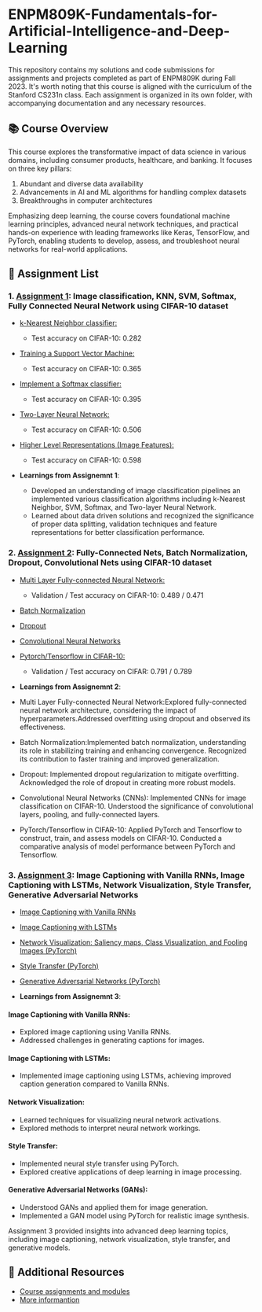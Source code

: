# ENPM809K-Fundamentals-for-Artificial-Intelligence-and-Deep-Learning 
This repository contains my solutions and code submissions for assignments and projects completed as part of ENPM809K during Fall 2023. It's worth noting that this course is aligned with the curriculum of the Stanford CS231n class. Each assignment is organized in its own folder, with accompanying documentation and any necessary resources.

## 📚 Course Overview
This course explores the transformative impact of data science in various domains, including consumer products, healthcare, and banking. It focuses on three key pillars:
1. Abundant and diverse data availability
2. Advancements in AI and ML algorithms for handling complex datasets
3. Breakthroughs in computer architectures

Emphasizing deep learning, the course covers foundational machine learning principles, advanced neural network techniques, and practical hands-on experience with leading frameworks like Keras, TensorFlow, and PyTorch, enabling students to develop, assess, and troubleshoot neural networks for real-world applications.

## 📄 Assignment List
### 1. [Assignment 1](https://github.com/Rishikesh-Jadhav/ENPM809K-Fundamentals-for-Artificial-Intelligence-and-Deep-Learning/tree/main/Assignment_1): Image classification, KNN, SVM, Softmax, Fully Connected Neural Network using CIFAR-10 dataset
 - [k-Nearest Neighbor classifier:](https://github.com/Rishikesh-Jadhav/ENPM809K-Fundamentals-for-Artificial-Intelligence-and-Deep-Learning/blob/main/Assignment_1/knn.ipynb) 
   - Test accuracy on CIFAR-10: 0.282
 - [Training a Support Vector Machine:](https://github.com/Rishikesh-Jadhav/ENPM809K-Fundamentals-for-Artificial-Intelligence-and-Deep-Learning/blob/main/Assignment_1/svm.ipynb) 
   - Test accuracy on CIFAR-10: 0.365
 - [Implement a Softmax classifier:](https://github.com/Rishikesh-Jadhav/ENPM809K-Fundamentals-for-Artificial-Intelligence-and-Deep-Learning/blob/main/Assignment_1/softmax.ipynb) 
   - Test accuracy on CIFAR-10: 0.395
 - [Two-Layer Neural Network:](https://github.com/Rishikesh-Jadhav/ENPM809K-Fundamentals-for-Artificial-Intelligence-and-Deep-Learning/blob/main/Assignment_1/two_layer_net.ipynb) 
   - Test accuracy on CIFAR-10: 0.506
 - [Higher Level Representations (Image Features):](https://github.com/Rishikesh-Jadhav/ENPM809K-Fundamentals-for-Artificial-Intelligence-and-Deep-Learning/blob/main/Assignment_1/features.ipynb)
   - Test accuracy on CIFAR-10: 0.598

- **Learnings from Assignemnt 1**: 
  - Developed an understanding of image classification pipelines an implemented various classification  algorithms including k-Nearest Neighbor, SVM, Softmax, and Two-layer Neural Network.
  - Learned about data driven solutions and recognized the significance of proper data splitting, validation techniques and feature representations for better classification performance.

### 2. [Assignment 2](https://github.com/Rishikesh-Jadhav/ENPM809K-Fundamentals-for-Artificial-Intelligence-and-Deep-Learning/tree/main/Assignment_2): Fully-Connected Nets, Batch Normalization, Dropout, Convolutional Nets using CIFAR-10 dataset
 - [Multi Layer Fully-connected Neural Network:](https://github.com/Rishikesh-Jadhav/ENPM809K-Fundamentals-for-Artificial-Intelligence-and-Deep-Learning/blob/main/Assignment_2/FullyConnectedNets.ipynb) 
   - Validation / Test accuracy on CIFAR-10: 0.489 / 0.471
 - [Batch Normalization](https://github.com/Rishikesh-Jadhav/ENPM809K-Fundamentals-for-Artificial-Intelligence-and-Deep-Learning/blob/main/Assignment_2/BatchNormalization.ipynb) 

 - [Dropout](https://github.com/Rishikesh-Jadhav/ENPM809K-Fundamentals-for-Artificial-Intelligence-and-Deep-Learning/blob/main/Assignment_2/Dropout.ipynb) 

 - [Convolutional Neural Networks](https://github.com/Rishikesh-Jadhav/ENPM809K-Fundamentals-for-Artificial-Intelligence-and-Deep-Learning/blob/main/Assignment_2/ConvolutionalNetworks.ipynb) 

 - [Pytorch/Tensorflow in CIFAR-10:](https://github.com/Rishikesh-Jadhav/ENPM809K-Fundamentals-for-Artificial-Intelligence-and-Deep-Learning/blob/main/Assignment_2/PyTorch.ipynb)
   - Validation / Test accuracy on CIFAR: 0.791 / 0.789

- **Learnings from Assignemnt 2**:  
 - Multi Layer Fully-connected Neural Network:Explored fully-connected neural network architecture, considering the impact of hyperparameters.Addressed overfitting using dropout and observed its effectiveness.
 
 - Batch Normalization:Implemented batch normalization, understanding its role in stabilizing training and enhancing convergence. Recognized its contribution to faster training and improved generalization.
 
 - Dropout: Implemented dropout regularization to mitigate overfitting. Acknowledged the role of dropout in creating more robust models.
 
 - Convolutional Neural Networks (CNNs): Implemented CNNs for image classification on CIFAR-10. Understood the significance of convolutional layers, pooling, and fully-connected layers.
  
 - PyTorch/Tensorflow in CIFAR-10: Applied PyTorch and Tensorflow to construct, train, and assess models on CIFAR-10. Conducted a comparative analysis of model performance between PyTorch and Tensorflow.
    
### 3. [Assignment 3](https://github.com/Rishikesh-Jadhav/ENPM809K-Fundamentals-for-Artificial-Intelligence-and-Deep-Learning/tree/main/Assignment_3): Image Captioning with Vanilla RNNs, Image Captioning with LSTMs, Network Visualization, Style Transfer, Generative Adversarial Networks
 - [Image Captioning with Vanilla RNNs]()

 - [Image Captioning with LSTMs]()

 - [Network Visualization: Saliency maps, Class Visualization, and Fooling Images (PyTorch)]()

 - [Style Transfer (PyTorch)]()

 - [Generative Adversarial Networks (PyTorch)]()
   
- **Learnings from Assignemnt 3**:
  
#### Image Captioning with Vanilla RNNs:
- Explored image captioning using Vanilla RNNs.
- Addressed challenges in generating captions for images.

#### Image Captioning with LSTMs:
- Implemented image captioning using LSTMs, achieving improved caption generation compared to Vanilla RNNs.

#### Network Visualization:
- Learned techniques for visualizing neural network activations.
- Explored methods to interpret neural network workings.

#### Style Transfer:
- Implemented neural style transfer using PyTorch.
- Explored creative applications of deep learning in image processing.

#### Generative Adversarial Networks (GANs):
- Understood GANs and applied them for image generation.
- Implemented a GAN model using PyTorch for realistic image synthesis.

Assignment 3 provided insights into advanced deep learning topics, including image captioning, network visualization, style transfer, and generative models.
## 📝 Additional Resources
- [Course assignments and modules](https://cs231n.github.io/)
- [More informantion](https://mage.umd.edu/enpm809k)
